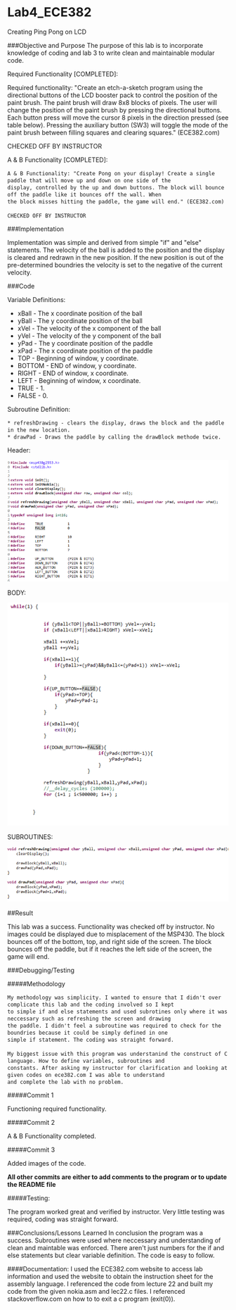 Lab4_ECE382
===========

Creating Ping Pong on LCD

###Objective and Purpose
The purpose of this lab is to incorporate knowledge of coding and lab 3 to write clean and maintainable modular code.

Required Functionality [COMPLETED]:
  
   Required functionality: "Create an etch-a-sketch program using the directional buttons of the LCD booster pack to 
   control the position of the paint brush. The paint brush will draw 8x8 blocks of pixels. The user will change the 
   position of the paint brush by pressing the directional buttons. Each button press will move the cursor 8 pixels in 
   the direction pressed (see table below). Pressing the auxiliary button (SW3) will toggle the mode of the paint brush 
   between filling squares and clearing squares." (ECE382.com)
   
   CHECKED OFF BY INSTRUCTOR
   
A & B Functionality [COMPLETED]:
  
    A & B Functionality: "Create Pong on your display! Create a single paddle that will move up and down on one side of the 
    display, controlled by the up and down buttons. The block will bounce off the paddle like it bounces off the wall. When
    the block misses hitting the paddle, the game will end." (ECE382.com)
    
    CHECKED OFF BY INSTRUCTOR
  
  
###Implementation  

  Implementation was simple and derived from simple "if" and "else" statements. The velocity of the ball is added to the 
  position and the display is cleared and redrawn in the new position. If the new position is out of the pre-determined 
  boundries the velocity is set to the negative of the current velocity.

###Code

Variable Definitions:

   *  xBall - The x coordinate position of the ball
   *  yBall - The y coordinate position of the ball
   *  xVel - The velocity of the x component of the ball
   *  yVel - The velocity of the y component of the ball
   *  yPad - The y coordinate position of the paddle
   *  xPad - The x coordinate position of the paddle
   *  TOP - Beginning of window, y coordinate.
   *  BOTTOM - END of window, y coordinate.
   *  RIGHT - END of window, x coordinate.
   *  LEFT - Beginning of window, x coordinate.
   *  TRUE - 1.
   *  FALSE - 0.
  
Subroutine Definition:
  
    * refreshDrawing - clears the display, draws the block and the paddle in the new location.
    * drawPad - Draws the paddle by calling the drawBlock methode twice.
  
Header:

![alt text](https://raw.githubusercontent.com/vipersfly23/Lab4_ECE382/master/header.GIF "HEADER CODE")

BODY:

![alt text](https://raw.githubusercontent.com/vipersfly23/Lab4_ECE382/master/main.GIF "MAIN BODY CODE")

SUBROUTINES:

![alt text](https://raw.githubusercontent.com/vipersfly23/Lab4_ECE382/master/subroutines.GIF "SUBROUTINES") 

##Result
  
  This lab was a success. Functionality was checked off by instructor. No images could be displayed due to misplacement of
  the MSP430. The block bounces off of the bottom, top, and right side of the screen. The block bounces off the paddle, but
  if it reaches the left side of the screen, the game will end.

###Debugging/Testing

#####Methodology

  
    My methodology was simplicity. I wanted to ensure that I didn't over complicate this lab and the coding involved so I kept
    to simple if and else statements and used subrotines only where it was neccessary such as refreshing the screen and drawing
    the paddle. I didn't feel a subroutine was required to check for the boundries because it could be simply defined in one
    simple if statement. The coding was straight forward.
   
    My biggest issue with this program was understanind the construct of C language. How to define variables, subroutines and
    constants. After asking my instructor for clarification and looking at given codes on ece382.com I was able to understand
    and complete the lab with no problem.

#####Commit 1

 Functioning required functionality.
  
#####Commit 2
  
   A & B Functionality completed.
   
#####Commit 3
    
  Added images of the code.
    
****All other commits are either to add comments to the program or to update the README file****

#####Testing:

The program worked great and verified by instructor. Very little testing was required, coding was straight forward.


###Conclusions/Lessons Learned
  In conclusion the program was a success. Subroutines were used where neccessary and understanding of clean and maintable was enforced. There aren't just numbers for the if and else statements but clear variable definition. The code is easy to
  follow. 

####Documentation:
  I used the ECE382.com website to access lab information and used the website to obtain the instruction sheet for the assembly
  language. I referenced the code from lecture 22 and built my code from the given nokia.asm and lec22.c files. I referenced stackoverflow.com on how to to exit a c program (exit(0)).

